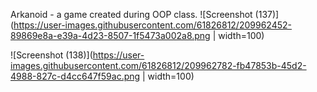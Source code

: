 Arkanoid - a game created during OOP class.
![Screenshot (137)](https://user-images.githubusercontent.com/61826812/209962452-89869e8a-e39a-4d23-8507-1f5473a002a8.png | width=100)

![Screenshot (138)](https://user-images.githubusercontent.com/61826812/209962782-fb47853b-45d2-4988-827c-d4cc647f59ac.png | width=100)
